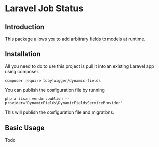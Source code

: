 # Laravel Job Status

## Introduction

This package allows you to add arbitrary fields to models at runtime.

## Installation

All you need to do to use this project is pull it into an existing Laravel app using composer.

```console
composer require tobytwigger/dynamic-fields
```

You can publish the configuration file by running

```console
php artisan vendor:publish --provider="DynamicFields\DynamicFieldsServiceProvider"
```

This will publish the configuration file and migrations.

## Basic Usage

Todo
